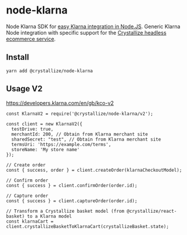 # node-klarna

Node Klarna SDK for [easy Klarna integration in Node.JS](https://crystallize.com/developers/react-components/node-klarna). Generic Klarna Node integration with specific support for the [Crystallize headless ecommerce service](https://crystallize.com/developers).

## Install

```
yarn add @crystallize/node-klarna
```

## Usage V2

https://developers.klarna.com/en/gb/kco-v2

```
const KlarnaV2 = require('@crystallize/node-klarna/v2');

const client = new KlarnaV2({
  testDrive: true,
  merchantId: 200, // Obtain from Klarna merchant site
  sharedSecret: "test", // Obtain from Klarna merchant site
  termsUri: 'https://example.com/terms',
  storeName: 'My store name'
});

// Create order
const { success, order } = client.createOrder(klarnaCheckoutModel);

// Confirm order
const { success } = client.confirmOrder(order.id);

// Capture order
const { success } = client.captureOrder(order.id);

// Transform a Crystallize basket model (from @crystallize/react-basket) to a Klarna model
const klarnaCart = client.crystallizeBasketToKlarnaCart(crystallizeBasket.state);

```
